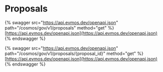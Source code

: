 # Proposals

{% swagger src="https://api.evmos.dev/openapi.json" path="/cosmos/gov/v1/proposals" method="get" %}
[https://api.evmos.dev/openapi.json](https://api.evmos.dev/openapi.json)
{% endswagger %}

{% swagger src="https://api.evmos.dev/openapi.json" path="/cosmos/gov/v1/proposals/{proposal_id}" method="get" %}
[https://api.evmos.dev/openapi.json](https://api.evmos.dev/openapi.json)
{% endswagger %}

